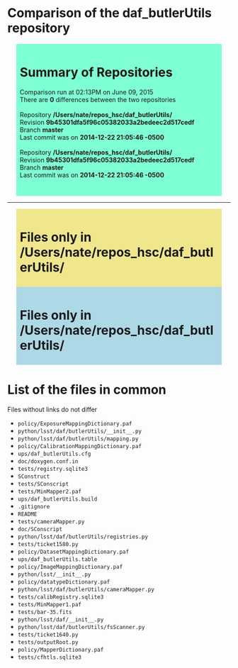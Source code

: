 # Comparison of the daf_butlerUtils repository


<div style="background-color:Aquamarine; margin-left: 20px; margin-right: 20px; padding-bottom: 8px; padding-left: 8px; padding-right: 8px; padding-top: 8px;">
<h1>Summary of Repositories</h1>
<p>
Comparison run at 02:13PM on June 09, 2015<br>
There are <b>0</b> differences between the two repositories<br><br>
Repository <b>/Users/nate/repos_hsc/daf_butlerUtils/</b> <br> Revision <b>9b45301dfa5f96c05382033a2bedeec2d517cedf</b><br> Branch <b>master</b><br>Last commit was on <b>2014-12-22 21:05:46 -0500</b><br><br>
Repository <b>/Users/nate/repos_hsc/daf_butlerUtils/</b> <br> Revision <b>9b45301dfa5f96c05382033a2bedeec2d517cedf</b><br> Branch <b>master</b><br>Last commit was on <b>2014-12-22 21:05:46 -0500</b><br><br>
</p>
</div>



___
<div style="background-color:Khaki; margin-left: 20px; margin-right: 20px; padding-bottom: 8px; padding-left: 8px; padding-right: 8px; padding-top: 8px;">
<h1>Files only in /Users/nate/repos_hsc/daf_butlerUtils/</h1>
</div>

<div style="background-color:LightBlue; margin-left: 20px; margin-right: 20px; padding-bottom: 8px; padding-left: 8px; padding-right: 8px; padding-top: 8px;">
<h1>Files only in /Users/nate/repos_hsc/daf_butlerUtils/</h1>
</div>




# List of the files in common<a name="homelist"></a>
Files without links do not differ

* ```policy/ExposureMappingDictionary.paf```
* ```python/lsst/daf/butlerUtils/__init__.py```
* ```python/lsst/daf/butlerUtils/mapping.py```
* ```policy/CalibrationMappingDictionary.paf```
* ```ups/daf_butlerUtils.cfg```
* ```doc/doxygen.conf.in```
* ```tests/registry.sqlite3```
* ```SConstruct```
* ```tests/SConscript```
* ```tests/MinMapper2.paf```
* ```ups/daf_butlerUtils.build```
* ```.gitignore```
* ```README```
* ```tests/cameraMapper.py```
* ```doc/SConscript```
* ```python/lsst/daf/butlerUtils/registries.py```
* ```tests/ticket1580.py```
* ```policy/DatasetMappingDictionary.paf```
* ```ups/daf_butlerUtils.table```
* ```policy/ImageMappingDictionary.paf```
* ```python/lsst/__init__.py```
* ```policy/datatypeDictionary.paf```
* ```python/lsst/daf/butlerUtils/cameraMapper.py```
* ```tests/calibRegistry.sqlite3```
* ```tests/MinMapper1.paf```
* ```tests/bar-35.fits```
* ```python/lsst/daf/__init__.py```
* ```python/lsst/daf/butlerUtils/fsScanner.py```
* ```tests/ticket1640.py```
* ```tests/outputRoot.py```
* ```policy/MapperDictionary.paf```
* ```tests/cfhtls.sqlite3```

